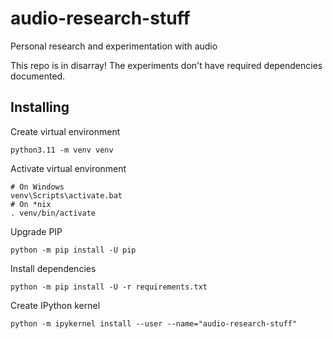 # audio-research-stuff
Personal research and experimentation with audio

This repo is in disarray! The experiments don't have required dependencies documented.

## Installing

Create virtual environment
```shell
python3.11 -m venv venv
```

Activate virtual environment
```shell
# On Windows
venv\Scripts\activate.bat
# On *nix
. venv/bin/activate
```

Upgrade PIP
```shell
python -m pip install -U pip
```

Install dependencies
```shell
python -m pip install -U -r requirements.txt
```

Create IPython kernel
```shell
python -m ipykernel install --user --name="audio-research-stuff"
```
